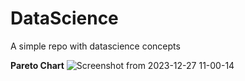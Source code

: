 # DataScience
A simple repo with datascience concepts

**Pareto Chart**
![Screenshot from 2023-12-27 11-00-14](https://github.com/BRIGHTON-ASUMANI/DataScience/assets/36225890/8a6b1cd0-999b-470c-ba55-ba98a5148633)
